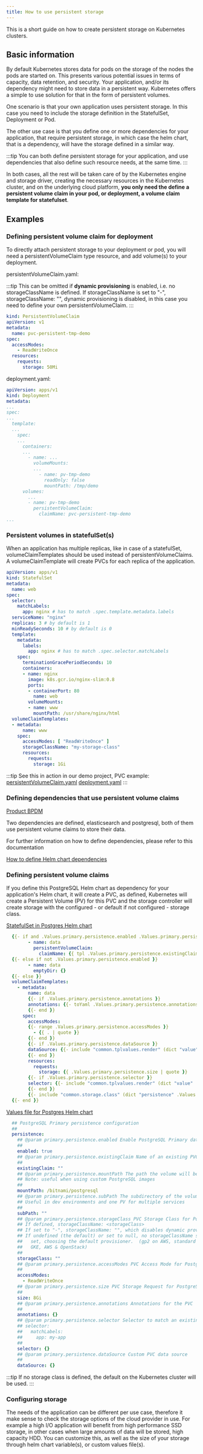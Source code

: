 ```yaml
---
title: How to use persistent storage
---
```


This is a short guide on how to create persistent storage on Kubernetes clusters.

## Basic information

By default Kubernetes stores data for pods on the storage of the nodes the pods are started on. This presents various potential issues in terms of capacity, data retention, and security. Your application, and/or its dependency might need to store data in a persistent way. Kubernetes offers a simple to use solution for that in the form of persistent volumes.

One scenario is that your own application uses persistent storage. In this case you need to include the storage definition in the StatefulSet, Deployment or Pod.

The other use case is that you define one or more dependencies for your application, that require persistent storage, in which case the helm chart, that is a dependency, will have the storage defined in a similar way.

:::tip
You can both define persistent storage for your application, and use dependencies that also define such resource needs, at the same time.
:::

In both cases, all the rest will be taken care of by the Kubernetes engine and storage driver, creating the necessary resources in the Kubernetes cluster, and on the underlying cloud platform, **you only need the define a persistent volume claim in your pod, or deployment, a volume claim template for statefulset**.

## Examples

### Defining persistent volume claim for deployment

To directly attach persistent storage to your deployment or pod, you will need a persistentVolumeClaim type resource, and add volume(s) to your deployment.

persistentVolumeClaim.yaml:

:::tip
This can be omitted if **dynamic provisioning** is enabled, i.e. no storageClassName is defined.
If storageClassName is set to "-", storageClassName: "", dynamic provisioning is disabled, in this case you need to define your own persistentVolumeClaim.
:::

```yaml
kind: PersistentVolumeClaim
apiVersion: v1
metadata:
  name: pvc-persistent-tmp-demo
spec:
  accessModes:
    - ReadWriteOnce
  resources:
    requests:
      storage: 50Mi
```

deployment.yaml:

```yaml
apiVersion: apps/v1
kind: Deployment
metadata:
...
spec:
...
  template:
  ...
    spec:
    ...
      containers:
      ...
        - name: ...
          volumeMounts:
          ...
            - name: pv-tmp-demo
              readOnly: false
              mountPath: /tmp/demo
      volumes:
        ...
        - name: pv-tmp-demo
          persistentVolumeClaim:
            claimName: pvc-persistent-tmp-demo
...
```

### Persistent volumes in statefulSet(s)

When an application has multiple replicas, like in case of a statefulSet, volumeClaimTemplates should be used instead of persistentVolumeClaims.
A volumeClaimTemplate will create PVCs for each replica of the application.

```yaml
apiVersion: apps/v1
kind: StatefulSet
metadata:
  name: web
spec:
  selector:
    matchLabels:
      app: nginx # has to match .spec.template.metadata.labels
  serviceName: "nginx"
  replicas: 3 # by default is 1
  minReadySeconds: 10 # by default is 0
  template:
    metadata:
      labels:
        app: nginx # has to match .spec.selector.matchLabels
    spec:
      terminationGracePeriodSeconds: 10
      containers:
      - name: nginx
        image: k8s.gcr.io/nginx-slim:0.8
        ports:
        - containerPort: 80
          name: web
        volumeMounts:
        - name: www
          mountPath: /usr/share/nginx/html
  volumeClaimTemplates:
  - metadata:
      name: www
    spec:
      accessModes: [ "ReadWriteOnce" ]
      storageClassName: "my-storage-class"
      resources:
        requests:
          storage: 1Gi
```

:::tip
See this in action in our demo project, PVC example:
[persistentVolumeClaim.yaml](https://github.com/catenax-ng/k8s-helm-example/blob/main/charts/k8s-helm-example/templates/persistentVolumeClaim.yaml)
[deployment.yaml](https://github.com/catenax-ng/k8s-helm-example/blob/main/charts/k8s-helm-example/templates/deployment.yaml)
:::

### Defining dependencies that use persistent volume claims

[Product BPDM](https://github.com/catenax-ng/product-bpdm/blob/develop/helm/bpdm/Chart.yaml)

Two dependencies are defined, elasticsearch and postgresql, both of them use persistent volume claims to store their data.

For further information on how to define dependencies, please refer to this documentation

[How to define Helm chart dependencies](https://catenax-ng.github.io/docs/guides/how-to-helm-dependency)

### Defining persistent volume claims

If you define this PostgreSQL Helm chart as dependency for your application's Helm chart, it will create a PVC, as defined, Kubernetes will create a Persistent Volume (PV) for this PVC and the storage controller will create storage with the configured - or default if not configured - storage class.

[StatefulSet in Postgres Helm chart](https://github.com/bitnami/charts/blob/master/bitnami/postgresql/templates/primary/statefulset.yaml)

```yaml
  {{- if and .Values.primary.persistence.enabled .Values.primary.persistence.existingClaim }}
        - name: data
          persistentVolumeClaim:
            claimName: {{ tpl .Values.primary.persistence.existingClaim $ }}
  {{- else if not .Values.primary.persistence.enabled }}
        - name: data
          emptyDir: {}
  {{- else }}
  volumeClaimTemplates:
    - metadata:
        name: data
        {{- if .Values.primary.persistence.annotations }}
        annotations: {{- toYaml .Values.primary.persistence.annotations | nindent 10 }}
        {{- end }}
      spec:
        accessModes:
        {{- range .Values.primary.persistence.accessModes }}
          - {{ . | quote }}
        {{- end }}
        {{- if .Values.primary.persistence.dataSource }}
        dataSource: {{- include "common.tplvalues.render" (dict "value" .Values.primary.persistence.dataSource "context" $) | nindent 10 }}
        {{- end }}
        resources:
          requests:
            storage: {{ .Values.primary.persistence.size | quote }}
        {{- if .Values.primary.persistence.selector }}
        selector: {{- include "common.tplvalues.render" (dict "value" .Values.primary.persistence.selector "context" $) | nindent 10 }}
        {{- end }}
        {{- include "common.storage.class" (dict "persistence" .Values.primary.persistence "global" .Values.global) | nindent 8 }}
  {{- end }}
```

[Values file for Postgres Helm chart](https://github.com/bitnami/charts/blob/master/bitnami/postgresql/values.yaml)

```yaml
  ## PostgreSQL Primary persistence configuration
  ##
  persistence:
    ## @param primary.persistence.enabled Enable PostgreSQL Primary data persistence using PVC
    ##
    enabled: true
    ## @param primary.persistence.existingClaim Name of an existing PVC to use
    ##
    existingClaim: ""
    ## @param primary.persistence.mountPath The path the volume will be mounted at
    ## Note: useful when using custom PostgreSQL images
    ##
    mountPath: /bitnami/postgresql
    ## @param primary.persistence.subPath The subdirectory of the volume to mount to
    ## Useful in dev environments and one PV for multiple services
    ##
    subPath: ""
    ## @param primary.persistence.storageClass PVC Storage Class for PostgreSQL Primary data volume
    ## If defined, storageClassName: <storageClass>
    ## If set to "-", storageClassName: "", which disables dynamic provisioning
    ## If undefined (the default) or set to null, no storageClassName spec is
    ##   set, choosing the default provisioner.  (gp2 on AWS, standard on
    ##   GKE, AWS & OpenStack)
    ##
    storageClass: ""
    ## @param primary.persistence.accessModes PVC Access Mode for PostgreSQL volume
    ##
    accessModes:
      - ReadWriteOnce
    ## @param primary.persistence.size PVC Storage Request for PostgreSQL volume
    ##
    size: 8Gi
    ## @param primary.persistence.annotations Annotations for the PVC
    ##
    annotations: {}
    ## @param primary.persistence.selector Selector to match an existing Persistent Volume (this value is evaluated as a template)
    ## selector:
    ##   matchLabels:
    ##     app: my-app
    ##
    selector: {}
    ## @param primary.persistence.dataSource Custom PVC data source
    ##
    dataSource: {}
```

:::tip
If no storage class is defined, the default on the Kubernetes cluster will be used.
:::

### Configuring storage

The needs of the application can be different per use case, therefore it make sense to check the storage options of the cloud provider in use. For example a high I/O application will benefit from high performance SSD storage, in other cases when large amounts of data will be stored, high capacity HDD. You can customize this, as well as the size of your storage through helm chart variable(s), or custom values file(s).
